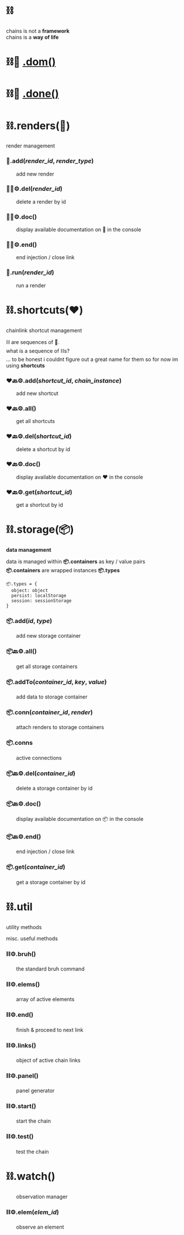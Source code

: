 # ⛓️
chains is not a **framework**  
chains is a **way of life**


# ⛓️🎨 [.dom()](./docs/link/dom.md)
# ⛓️🎨 [.done()](./docs/link/done.md)





# ⛓️.renders(📿)
render management


### 📿.add(*render_id*, *render_type*)
&nbsp;&nbsp;&nbsp;&nbsp;&nbsp;&nbsp;&nbsp;add new render


### 📿🔙⚙️.del(*render_id*)
&nbsp;&nbsp;&nbsp;&nbsp;&nbsp;&nbsp;&nbsp;delete a render by id


### 📿🔙⚙️.doc()
&nbsp;&nbsp;&nbsp;&nbsp;&nbsp;&nbsp;&nbsp;display available documentation on 📿 in the console


### 📿🔙⚙️.end()
&nbsp;&nbsp;&nbsp;&nbsp;&nbsp;&nbsp;&nbsp;end injection / close link


### 📿.run(*render_id*)
&nbsp;&nbsp;&nbsp;&nbsp;&nbsp;&nbsp;&nbsp;run a render


# ⛓️.shortcuts(❤️)
chainlink shortcut management  

⛓️ are sequences of 🔗.  
what is a sequence of ⛓️s?  
... to be honest i couldnt figure out a great name for them so for now im using **shortcuts**

### ❤️🔙⚙️.add(*shortcut_id*, *chain_instance*)
&nbsp;&nbsp;&nbsp;&nbsp;&nbsp;&nbsp;&nbsp;add new shortcut


### ❤️🔙⚙️.all()
&nbsp;&nbsp;&nbsp;&nbsp;&nbsp;&nbsp;&nbsp;get all shortcuts


### ❤️🔙⚙️.del(*shortcut_id*)  
&nbsp;&nbsp;&nbsp;&nbsp;&nbsp;&nbsp;&nbsp;delete a shortcut by id


### ❤️🔙⚙️.doc()
&nbsp;&nbsp;&nbsp;&nbsp;&nbsp;&nbsp;&nbsp;display available documentation on ❤️ in the console


### ❤️🔙⚙️.get(*shortcut_id*)
&nbsp;&nbsp;&nbsp;&nbsp;&nbsp;&nbsp;&nbsp;get a shortcut by id


# ⛓️.storage(📦)
**data management**

data is managed within **📦.containers** as key / value pairs  
**📦.containers** are wrapped instances **📦.types**  
```
📦.types = {
  object: object
  persist: localStorage
  session: sessionStorage
}
```

### 📦.add(*id*, *type*)
&nbsp;&nbsp;&nbsp;&nbsp;&nbsp;&nbsp;&nbsp;add new storage container


### 📦🔙⚙️.all()
&nbsp;&nbsp;&nbsp;&nbsp;&nbsp;&nbsp;&nbsp;get all storage containers


### 📦.addTo(*container_id*, *key*, *value*)
&nbsp;&nbsp;&nbsp;&nbsp;&nbsp;&nbsp;&nbsp;add data to storage container


### 📦.conn(*container_id*, *render*)
&nbsp;&nbsp;&nbsp;&nbsp;&nbsp;&nbsp;&nbsp;attach renders to storage containers


### 📦.conns
&nbsp;&nbsp;&nbsp;&nbsp;&nbsp;&nbsp;&nbsp;active connections


### 📦🔙⚙️.del(*container_id*)
&nbsp;&nbsp;&nbsp;&nbsp;&nbsp;&nbsp;&nbsp;delete a storage container by id


### 📦🔙⚙️.doc()
&nbsp;&nbsp;&nbsp;&nbsp;&nbsp;&nbsp;&nbsp;display available documentation on 📦 in the console


### 📦🔙⚙️.end()
&nbsp;&nbsp;&nbsp;&nbsp;&nbsp;&nbsp;&nbsp;end injection / close link


### 📦.get(*container_id*)
&nbsp;&nbsp;&nbsp;&nbsp;&nbsp;&nbsp;&nbsp;get a storage container by id


# ⛓️.util
utility methods

misc. useful methods

### ⛓️⚙️.bruh()
&nbsp;&nbsp;&nbsp;&nbsp;&nbsp;&nbsp;&nbsp;the standard bruh command


### ⛓️⚙️.elems()
&nbsp;&nbsp;&nbsp;&nbsp;&nbsp;&nbsp;&nbsp;array of active elements


### ⛓️⚙️.end()
&nbsp;&nbsp;&nbsp;&nbsp;&nbsp;&nbsp;&nbsp;finish & proceed to next link


### ⛓️⚙️.links()
&nbsp;&nbsp;&nbsp;&nbsp;&nbsp;&nbsp;&nbsp;object of active chain links


### ⛓️⚙️.panel()
&nbsp;&nbsp;&nbsp;&nbsp;&nbsp;&nbsp;&nbsp;panel generator


### ⛓️⚙️.start()
&nbsp;&nbsp;&nbsp;&nbsp;&nbsp;&nbsp;&nbsp;start the chain


### ⛓️⚙️.test()
&nbsp;&nbsp;&nbsp;&nbsp;&nbsp;&nbsp;&nbsp;test the chain


# ⛓️.watch()
&nbsp;&nbsp;&nbsp;&nbsp;&nbsp;&nbsp;&nbsp;observation manager


### ⛓️⚙️.elem(*elem_id*)
&nbsp;&nbsp;&nbsp;&nbsp;&nbsp;&nbsp;&nbsp;observe an element
